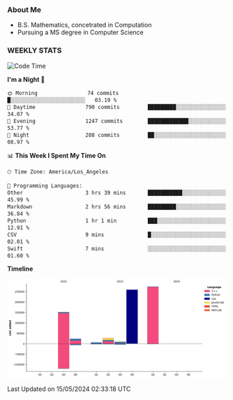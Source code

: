 ### About Me

- B.S. Mathematics, concetrated in Computation
- Pursuing a MS degree in Computer Science


### WEEKLY STATS
<!--START_SECTION:waka-->
![Code Time](http://img.shields.io/badge/Code%20Time-68%20hrs%203%20mins-blue)

**I'm a Night 🦉** 

```text
🌞 Morning                74 commits          █░░░░░░░░░░░░░░░░░░░░░░░░   03.19 % 
🌆 Daytime                790 commits         █████████░░░░░░░░░░░░░░░░   34.07 % 
🌃 Evening                1247 commits        █████████████░░░░░░░░░░░░   53.77 % 
🌙 Night                  208 commits         ██░░░░░░░░░░░░░░░░░░░░░░░   08.97 % 
```


📊 **This Week I Spent My Time On** 

```text
🕑︎ Time Zone: America/Los_Angeles

💬 Programming Languages: 
Other                    3 hrs 39 mins       ███████████░░░░░░░░░░░░░░   45.99 % 
Markdown                 2 hrs 56 mins       █████████░░░░░░░░░░░░░░░░   36.84 % 
Python                   1 hr 1 min          ███░░░░░░░░░░░░░░░░░░░░░░   12.91 % 
CSV                      9 mins              █░░░░░░░░░░░░░░░░░░░░░░░░   02.01 % 
Swift                    7 mins              ░░░░░░░░░░░░░░░░░░░░░░░░░   01.60 % 
```

**Timeline**

![Lines of Code chart](https://raw.githubusercontent.com/nickocruzm/nickocruzm/main/assets/bar_graph.png)


 Last Updated on 15/05/2024 02:33:18 UTC
<!--END_SECTION:waka-->
